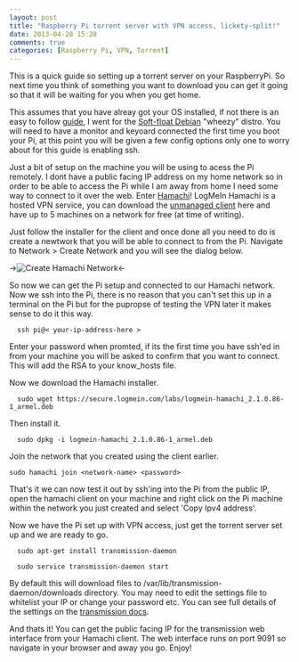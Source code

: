 ```yaml
---
layout: post
title: "Raspberry Pi torrent server with VPN access, lickety-split!"
date: 2013-04-28 15:28
comments: true
categories: [Raspberry Pi, VPN, Torrent]
---
```



This is a quick guide so setting up a torrent server on your RaspberryPi. So next time you think of something you want to download you can get it going so that it will be waiting for you when you get home.

<!--more-->

This assumes that you have alreay got your OS installed, if not there is an easy to follow [guide](http://elinux.org/RPi_Easy_SD_Card_Setup), I went for the [Soft-float Debian](http://www.raspberrypi.org/downloads) "wheezy" distro. You will need to have a monitor and keyoard connected the first time you boot your Pi, at this point you will be given a few config options only one to worry about for this guide is enabling ssh.

Just a bit of setup on the machine you will be using to acess the Pi remotely. I dont have a public facing IP address on my home network so in order to be able to access the Pi while I am away from home I need some way to connect to it over the web. Enter [Hamachi](https://secure.logmein.com/products/hamachi/)! LogMeIn Hamachi is a hosted VPN service, you can download the [unmanaged client](https://secure.logmein.com/products/hamachi/download.aspx) here and have up to 5 machines on a network for free (at time of writing).

Just follow the installer for the client and once done all you need to do is create a newtwork that you will be able to connect to from the Pi. Navigate to Network > Create Network and you will see the dialog below.

->![Create Hamachi Network](http://cih-static.s3.amazonaws.com/create-hamachi-network.png)<-

So now we can get the Pi setup and connected to our Hamachi network. Now we ssh into the Pi, there is no reason that you can't set this up in a terminal on the Pi but for the pupropse of testing the VPN later it makes sense to do it this way.

```
  ssh pi@< your-ip-address-here >
```

Enter your password when promted, if its the first time you have ssh'ed in from your machine you will be asked to confirm that you want to connect. This will add the RSA to your know_hosts file.

Now we download the Hamachi installer.

```
  sudo wget https://secure.logmein.com/labs/logmein-hamachi_2.1.0.86-1_armel.deb
```

Then install it.

```
  sudo dpkg -i logmein-hamachi_2.1.0.86-1_armel.deb
```

Join the network that you created using the client earlier.

```
sudo hamachi join <network-name> <password>
```

That's it we can now test it out by ssh'ing into the Pi from the public IP, open the hamachi client on your machine and right click on the Pi machine within the network you just created and select 'Copy Ipv4 address'.


Now we have the Pi set up with VPN access, just get the torrent server set up and we are ready to go.

```
  sudo apt-get install transmission-daemon
```

```
  sudo service transmission-daemon start
```

By default this will download files to /var/lib/transmission-daemon/downloads directory. You may need to edit the settings file to whitelist your IP or change your password etc. You can see full details of the settings on the [transmission docs](https://trac.transmissionbt.com/wiki/EditConfigFiles).

And thats it! You can get the public facing IP for the transmission web interface from your Hamachi client. The web interface runs on port 9091 so navigate in your browser and away you go. Enjoy!

